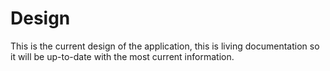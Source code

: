 # Design

This is the current design of the application, this is living documentation so
it will be up-to-date with the most current information.

